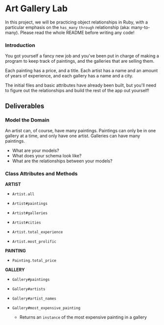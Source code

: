 # Art Gallery Lab

In this project, we will be practicing object relationships in Ruby, with a particular emphasis on the `has_many` `through` relationship (aka: many-to-many). Please read the whole README before writing any code!

### Introduction

You got yourself a fancy new job and you've been put in charge of making a program to keep track of paintings, and the galleries that are selling them.  

Each painting has a price, and a title.  Each artist has a name and an amount of years of experience, and each gallery has a name and a city.

The initial files and basic attributes have already been built, but you'll need to figure out the relationships and build the rest of the app out yourself!

## Deliverables

### Model the Domain

An artist can, of course, have many paintings. Paintings can only be in one gallery at a time, and only have one artist.  Galleries can have many paintings.

* What are your models?
* What does your schema look like?
* What are the relationships between your models?



### Class Attributes and Methods

**ARTIST**

  * `Artist.all`
    <!-- * Returns an `array` of all the artists -->

  * `Artist#paintings`
    <!-- * Returns an `array` all the paintings by an artist -->

  * `Artist#galleries`
    <!-- * Returns an `array` of all the galleries that an artist has paintings in -->

  * `Artist#cities`
    <!-- * Return an `array` of all cities that an artist has paintings in -->

  * `Artist.total_experience`
    <!-- * Returns an `integer` that is the total years of experience of all artists -->

  * `Artist.most_prolific`
    <!-- * Returns an `instance` of the artist with the highest amount of paintings per year of experience. -->

  <!-- * `Artist#create_painting`
    * Given the arguments of `title`, `price` and `gallery`, creates a new painting belonging to that artist -->

**PAINTING**

  <!-- * `Painting.all`
    * Returns an `array` of all the paintings -->

  * `Painting.total_price`
    <!-- * Returns an `integer` that is the total price of all paintings -->

**GALLERY**

  <!-- * `Gallery.all`
    * Returns an `array` of all the galleries -->

  * `Gallery#paintings`
    <!-- * Returns an `array` of all paintings in a gallery -->

  * `Gallery#artists`
    <!-- * Returns an `array` of all artists that have a painting in a gallery -->

  * `Gallery#artist_names`
    <!-- * Returns an `array` of the names of all artists that have a painting in a gallery -->

  * `Gallery#most_expensive_painting`
    * Returns an `instance` of the most expensive painting in a gallery
